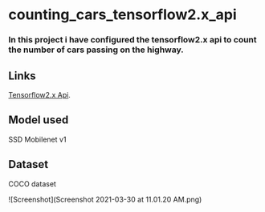 # counting_cars_tensorflow2.x_api
<h3>In this project i have configured the tensorflow2.x api to count the number of cars passing on the highway.</h3>


<h2>Links</h2>

[Tensorflow2.x  Api](https://github.com/tensorflow/models).


<h2>Model used </h2>
SSD Mobilenet v1

<h2>Dataset</h2>
COCO dataset

![Screenshot](Screenshot 2021-03-30 at 11.01.20 AM.png)
